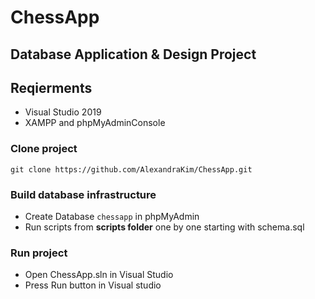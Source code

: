 # ChessApp 

## Database Application & Design Project  

## Reqierments  
* Visual Studio 2019 
* XAMPP and phpMyAdminConsole

### Clone project
``` 
git clone https://github.com/AlexandraKim/ChessApp.git 
```
### Build database infrastructure
* Create Database ```chessapp``` in phpMyAdmin 
* Run scripts from **scripts folder** one by one starting with schema.sql

### Run project 
* Open ChessApp.sln in Visual Studio
* Press Run button in Visual studio

